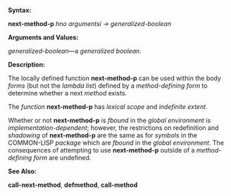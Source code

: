  

**Syntax:** 

**next-method-p** *hno argumentsi → generalized-boolean* 

**Arguments and Values:** 

*generalized-boolean*—a *generalized boolean*. 

**Description:** 

The locally defined function **next-method-p** can be used within the body *forms* (but not the *lambda list*) defined by a *method-defining form* to determine whether a next *method* exists. 

The *function* **next-method-p** has *lexical scope* and *indefinite extent*. 

Whether or not **next-method-p** is *fbound* in the *global environment* is *implementation-dependent*; however, the restrictions on redefinition and *shadowing* of **next-method-p** are the same as for *symbols* in the COMMON-LISP *package* which are *fbound* in the *global environment*. The consequences of attempting to use **next-method-p** outside of a *method-defining form* are undefined. 

**See Also:** 

**call-next-method**, **defmethod**, **call-method** 



 

 

